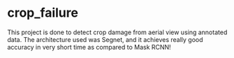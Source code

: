 # crop_failure

This project is done to detect crop damage from aerial view using annotated data. The architecture used was Segnet, and it achieves really good accuracy in very short time as compared to Mask RCNN!
